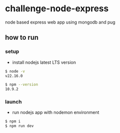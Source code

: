 # challenge-node-express
node based express web app using mongodb and pug

## how to run

### setup

-   install nodejs latest LTS version

```sh
$ node -v
v22.16.0

$ npm --version
10.9.2
```

### launch

-   run nodejs app with nodemon environment

```sh
$ npm i
$ npm run dev
```
